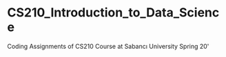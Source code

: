 # CS210_Introduction_to_Data_Science
Coding Assignments of CS210 Course at Sabancı University Spring 20'
